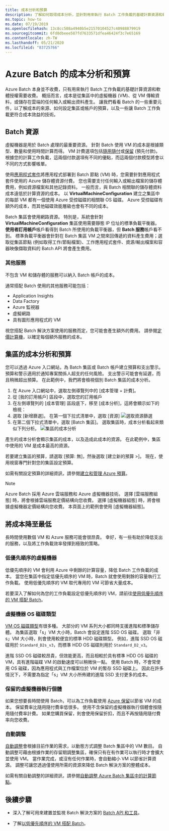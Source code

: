 ```yaml
---
title: 成本分析和預算
description: 了解如何取得成本分析，並針對用來執行 Batch 工作負載的基礎計算資源和軟體授權設定預算。
ms.topic: how-to
ms.date: 07/19/2019
ms.openlocfilehash: 13c8cc508a4940b5e21570104527c40988879919
ms.sourcegitcommit: 6fd8dbeee587fd7633571dfea46424f3c7e65169
ms.contentlocale: zh-TW
ms.lasthandoff: 05/21/2020
ms.locfileid: "83725766"
---
```

# <a name="cost-analysis-and-budgets-for-azure-batch"></a>Azure Batch 的成本分析和預算

Azure Batch 本身並不收費，只有用來執行 Batch 工作負載的基礎計算資源和軟體授權需要收費。 概括而言，成本是從集區中的虛擬機器 (VM)、從 VM 傳輸資料，或儲存在雲端的任何輸入或輸出資料產生。 讓我們看看 Batch 的一些重要元件，以了解成本的來源、如何設定集區或帳戶的預算，以及一些讓 Batch 工作負載更符合成本效益的技術。

## <a name="batch-resources"></a>Batch 資源

虛擬機器是用於 Batch 處理的最重要資源。 針對 Batch 使用 VM 的成本是根據類型、數量和使用時間計算而得。 VM 計費選項包括[隨用隨付](https://azure.microsoft.com/offers/ms-azr-0003p/)或[保留](../cost-management-billing/reservations/save-compute-costs-reservations.md) (預先付款)。 根據您的計算工作負載，這兩個付款選項有不同的優點，而這兩個付款模型將會以不同的方式影響帳單。

使用[應用程式套件](batch-application-packages.md)將應用程式部署到 Batch 節點 (VM) 時，您需要針對應用程式套件使用的 Azure 儲存體資源付費。 您也需要支付任何輸入或輸出檔案的儲存體費用，例如資源檔案和其他記錄資料。 一般而言，與 Batch 相關聯的儲存體資料成本遠低於計算資源的成本。 以 **VirtualMachineConfiguration** 建立之集區中的每部 VM 都有一個使用 Azure 受控磁碟的相關聯 OS 磁碟。 Azure 受控磁碟有額外的成本，而其他磁碟效能層級也會有不同的成本。

Batch 集區會使用網路資源。 特別是，系統會針對 **VirtualMachineConfiguration** 集區使用需要靜態 IP 位址的標準負載平衡器。 **使用者訂用帳戶**帳戶看得到 Batch 所使用的負載平衡器，但 **Batch 服務**帳戶看不到。 標準負載平衡器會針對在 Batch 集區 VM 之間來回傳遞的資料產生費用；選取從集區節點 (例如取得工作/節點檔案)、工作應用程式套件、資源/輸出檔案和容器映像擷取資料的 Batch API 將會產生費用。

### <a name="additional-services"></a>其他服務

不包含 VM 和儲存體的服務可以納入 Batch 帳戶的成本。

通常搭配 Batch 使用的其他服務可能包括：

- Application Insights
- Data Factory
- Azure 監視器
- 虛擬網路
- 具有圖形應用程式的 VM

視您搭配 Batch 解決方案使用的服務而定，您可能會產生額外的費用。 請參閱[定價計算機](https://azure.microsoft.com/pricing/calculator/)，以確定每個額外服務的成本。

## <a name="cost-analysis-and-budget-for-a-pool"></a>集區的成本分析和預算

您可以透過 Azure 入口網站，為 Batch 集區或 Batch 帳戶建立預算和支出警示。 預算和警示適用於通知專案關係人超支的任何風險。 支出警示可能會有延遲，而且稍微超出預算。 在此範例中，我們將會檢視個別 Batch 集區的成本分析。

1. 在 Azure 入口網站中，選取左側導覽列中的 [成本管理 + 計費]。
1. 從 [我的訂用帳戶] 區段中，選取您的訂用帳戶
1. 在左側導覽列的 [成本管理] 區段底下，移至 [成本分析]，這將會顯示如下的檢視：
1. 選取 [新增篩選]。 在第一個下拉式清單中，選取 [資源] ![選取資源篩選](./media/batch-budget/resource-filter.png)
1. 在第二個下拉式清單中，選取 [Batch 集區]。 選取集區時，成本分析看起來類似下列分析。
    ![集區的成本分析](./media/batch-budget/pool-cost-analysis.png)

產生的成本分析會顯示集區的成本，以及造成此成本的資源。 在此範例中，集區中使用的 VM 是成本最高的資源。

若要建立集區的預算，請選取 [預算: 無]，然後選取 [建立新的預算 >]。 現在，使用視窗專門針對您的集區設定預算。

如需有關設定預算的詳細資訊，請參閱[建立和管理 Azure 預算](../cost-management-billing/costs/tutorial-acm-create-budgets.md)。

> [!NOTE]
> Azure Batch 採用 Azure 雲端服務和 Azure 虛擬機器技術。 選擇 [雲端服務組態] 時，將會根據雲端服務定價結構向您收費。 選擇 [虛擬機器組態] 時，將會根據虛擬機器定價結構向您收費。 本頁面上的範例會使用 [虛擬機器組態]。

## <a name="minimize-cost"></a>將成本降至最低

長時間使用數個 VM 和 Azure 服務可能會很昂貴。 幸好，有一些有助於降低支出的服務，以及將工作負載效率發揮到極致的策略。

### <a name="low-priority-virtual-machines"></a>低優先順序的虛擬機器

低優先順序的 VM 會利用 Azure 中剩餘的計算容量，降低 Batch 工作負載的成本。 當您在集區中指定低優先順序的 VM 時，Batch 就會使用剩餘的容量執行工作負載。 使用低優先順序的 VM 取代專用的 VM 可節省大量成本。

若要深入了解如何為您的工作負載設定低優先順序的 VM，請前往[使用低優先順序的 VM 搭配 Batch](batch-low-pri-vms.md)。

### <a name="virtual-machine-os-disk-type"></a>虛擬機器 OS 磁碟類型

[VM OS 磁碟類型](../virtual-machines/windows/disks-types.md)有很多種。 大部分的 VM 系列大小都同時支援進階和標準儲存體。 為集區選取「s」VM 大小時，Batch 會設定進階 SSD OS 磁碟。 選取「非 s」VM 大小時，則會使用較便宜的標準 HDD 磁碟類型。 例如，進階 SSD OS 磁碟用於 `Standard_D2s_v3`，而標準 HDD OS 磁碟則用於 `Standard_D2_v3`。

進階 SSD OS 磁碟較昂貴，但效能更高，而且相較於具有標準 HDD OS 磁碟的 VM，具有進階磁碟 VM 的啟動速度可以稍微快一點。 使用 Batch 時，不會常使用 OS 磁碟，因為應用程式與工作檔案位於 VM 的暫存 SSD 磁碟上。 因此在許多情況下，不需要為指定「s」VM 大小所佈建的進階 SSD 支付更多的成本。

### <a name="reserved-virtual-machine-instances"></a>保留的虛擬機器執行個體

如果您想要長時間使用 Batch，可以為工作負載使用 [Azure 保留](../cost-management-billing/reservations/save-compute-costs-reservations.md)以節省 VM 的成本。 保留費率比隨用隨付費率低很多。 使用不含保留的虛擬機器執行個體會按隨用隨付費率計費。 如果您購買保留，則會使用保留折扣，而且不再按隨用隨付費率向您收費。

### <a name="automatic-scaling"></a>自動調整

[自動調整](batch-automatic-scaling.md)會根據目前作業的需求，以動態方式調整 Batch 集區中的 VM 數目。 自動調整可藉由根據作業的存留期調整集區，確保只有在有作業可以執行時才會擴大並使用 VM。 當作業完成，或沒有任何作業時，會自動縮小 VM 以節省計算資源。 調整可讓您透過僅使用所需的資源來降低 Batch 解決方案的整體成本。

如需有關自動調整的詳細資訊，請參閱[自動調整 Azure Batch 集區中的計算節點](batch-automatic-scaling.md)。

## <a name="next-steps"></a>後續步驟

- 深入了解可用來建置並監視 Batch 解決方案的 [Batch API 和工具](batch-apis-tools.md)。  

- 了解[以低優先順序的 VM 搭配 Batch](batch-low-pri-vms.md)。
